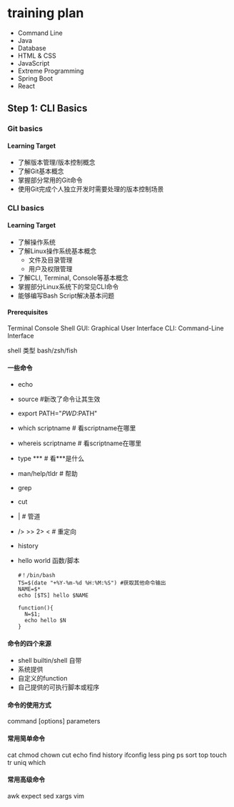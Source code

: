 # training plan
- Command Line
- Java
- Database
- HTML & CSS
- JavaScript
- Extreme Programming
- Spring Boot
- React

## Step 1: CLI Basics
### Git basics
#### Learning Target
- 了解版本管理/版本控制概念
- 了解Git基本概念
- 掌握部分常用的Git命令
- 使用Git完成个人独立开发时需要处理的版本控制场景

### CLI basics
#### Learning Target
- 了解操作系统
- 了解Linux操作系统基本概念
    - 文件及目录管理
    - 用户及权限管理
- 了解CLI, Terminal, Console等基本概念
- 掌握部分Linux系统下的常见CLI命令
- 能够编写Bash Script解决基本问题

#### Prerequisites
Terminal
Console
Shell
GUI: Graphical User Interface
CLI: Command-Line Interface

shell 类型
bash/zsh/fish

#### 一些命令
- echo
- source #新改了命令让其生效
- export PATH="$PWD:$PATH"
- which scriptname # 看scriptname在哪里
- whereis scriptname # 看scriptname在哪里
- type *** # 看***是什么
- man/help/tldr  # 帮助 
- grep 
- cut
- |  # 管道
- /> >> 2>  <  # 重定向
- history
- hello world 函数/脚本


      #！/bin/bash
      TS=$(date "+%Y-%m-%d %H:%M:%S") #获取其他命令输出
      NAME=$*
      echo [$TS] hello $NAME

      function(){
        N=$1;
        echo hello $N
      }

#### 命令的四个来源
- shell builtin/shell 自带
- 系统提供
- 自定义的function
- 自己提供的可执行脚本或程序

#### 命令的使用方式
command [options] parameters

#### 常用简单命令
cat
chmod
chown
cut
echo
find
history
ifconfig
less
ping
ps
sort
top
touch
tr
uniq
which

#### 常用高级命令
awk
expect
sed
xargs
vim




